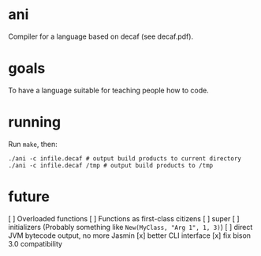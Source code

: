 ani
==

Compiler for a language based on decaf (see decaf.pdf).

goals
==

To have a language suitable for teaching people how to code.

running
==

Run `make`, then:

    ./ani -c infile.decaf # output build products to current directory
    ./ani -c infile.decaf /tmp # output build products to /tmp

future
==

[ ] Overloaded functions
[ ] Functions as first-class citizens
[ ] super
[ ] initializers (Probably something like `New(MyClass, "Arg 1", 1, 3)`)
[ ] direct JVM bytecode output, no more Jasmin
[x] better CLI interface
[x] fix bison 3.0 compatibility